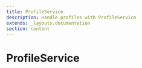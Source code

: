 ```yaml
---
title: ProfileService
description: Handle profiles with ProfileService
extends: _layouts.documentation
section: content
---
```


# ProfileService